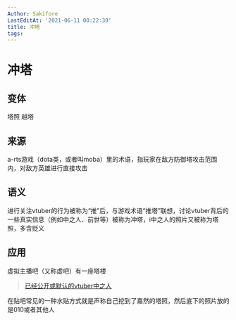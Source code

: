 ```yaml
---
Author: Sakifore
LastEditAt: '2021-06-11 00:22:30'
title: 冲塔
tags:
---
```

# 冲塔

## 变体

塔照    越塔

## 来源

a-rts游戏（dota类，或者叫moba）里的术语，指玩家在敌方防御塔攻击范围内，对敌方英雄进行直接攻击

## 语义

进行关注vtuber的行为被称为“推”后，与游戏术语“推塔”联想，讨论vtuber背后的一些真实信息（例如中之人、前世等）被称为冲塔，i中之人的照片又被称为塔照，多含贬义

## 应用

虚拟主播吧（又称虚吧）有一座塔楼
>[已经公开或默认的vtuber中之人](https://tieba.baidu.com/p/6160286039)

在贴吧常见的一种水贴方式就是声称自己挖到了嘉然的塔照，然后底下的照片放的是010或者其他人